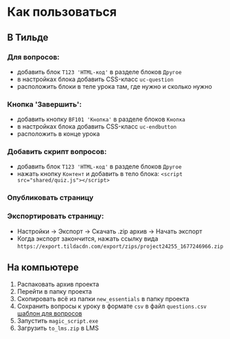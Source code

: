 # Как пользоваться

## В Тильде
### Для вопросов:
  - добавить блок ```T123 'HTML-код'``` в разделе блоков ```Другое```
  - в настройках блока добавить CSS-класс ```uc-question```
  - расположить блоки в теле урока там, где нужно и сколько нужно



### Кнопка 'Завершить':
  - добавить кнопку ```BF101 'Кнопка'``` в разделе блоков ```Кнопка```
  - в настройках блока добавить CSS-класс ```uc-endbutton```
  - расположить в конце урока


### Добавить скрипт вопросов:
  - добавить блок ```T123 'HTML-код'``` в разделе блоков ```Другое```
  - нажать кнопку ```Контент``` и добавить в тело блока: ```<script src="shared/quiz.js"></script>```


### Опубликовать страницу


### Экспортировать страницу:
  - Настройки -> Экспорт -> Скачать .zip архив -> Начать экспорт
  - Когда экспорт закончится, нажать ссылку вида ```https://export.tildacdn.com/export/zips/project24255_1677246966.zip```


## На компьютере
1. Распаковать архив проекта
2. Перейти в папку проекта
3. Скопировать всё из папки ```new_essentials``` в папку проекта
4. Сохранить вопросы к уроку в формате ```csv``` в файл ```questions.csv```
   [шаблон для вопросов](https://docs.google.com/spreadsheets/d/1reN13vyM4lkSS_lQQ2ThTQWcHTHV-MSZfRjmwWLB5lg/edit?usp=sharing) 
5. Запустить ```magic_script.exe```
6. Загрузить ```to_lms.zip``` в LMS
